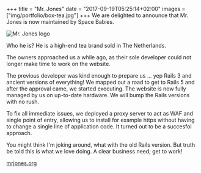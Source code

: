 +++
title = "Mr. Jones"
date = "2017-09-19T05:25:14+02:00"
images = ["img/portfolio/box-tea.jpg"]
+++
We are delighted to announce that Mr. Jones is now maintained by Space Babies.
<!--more-->

![Mr. Jones logo][1]

Who he is? He is a high-end tea brand sold in The Netherlands.

The owners approached us a while ago, as their sole developer could not longer
make time to work on the website.

The previous developer was kind enough to prepare us ... yep Rails 3 and ancient
versions of everything! We mapped out a road to get to Rails 5 and after the
approval came, we started executing. The website is now fully managed by us on
up-to-date hardware. We will bump the Rails versions with no rush.

To fix all immediate issues, we deployed a proxy server to act as WAF and single
point of entry, allowing us to install for example https without having to change
a single line of application code. It turned out to be a succesfol approach.

You might think I'm joking around, what with the old Rails version. But truth
be told this is what we love doing. A clear business need; get to work!

[mrjones.org](https://mrjones.org/)

[1]: /img/portfolio/mr-jones.png
